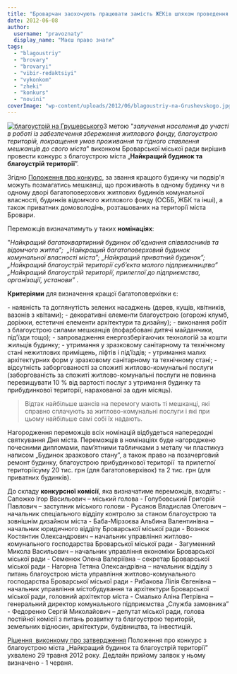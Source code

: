 ```yaml
---
title: "Броварчан заохочують працювати замість ЖЕКів шляхом проведення конкурсу на кращий будинок"
date: 2012-06-08
author: 
  username: "pravoznaty"
  display_name: "Маєш право знати"
tags: 
  - "blagoustriy"
  - "brovary"
  - "brovaryi"
  - "vibir-redaktsiyi"
  - "vykonkom"
  - "zheki"
  - "konkurs"
  - "novini"
coverImage: "wp-content/uploads/2012/06/blagoustriy-na-Grushevskogo.jpg"
---
```


[![](https://mpz.brovary.org/wp-content/uploads/2012/06/blagoustriy-na-Grushevskogo.jpg "благоустрій на Грушевського")](https://mpz.brovary.org/wp-content/uploads/2012/06/blagoustriy-na-Grushevskogo.jpg)З метою "_залучення населення до участі в роботі із забезпечення збереження житлового фонду, благоустрою територій, покращення умов проживання та гідного ставлення мешканців до свого міста_" виконком Броварської міської ради вирішив провести конкурс з благоустрою міста „**Найкращий будинок та благоустрій території**”.

Згідно [Положення про конкурс](https://www.brovary.kiev.ua/sites/default/files/doc/2012/novini/dodatok1_do_rshennja_naikrasc_byd.doc), за звання кращого будинку чи подвір'я можуть позмагатись мешканці, що проживають в одному будинку чи в одному дворі багатоповерхових житлових будинків комунальної власності, будинків відомчого житлового фонду (ОСББ, ЖБК та інші), а також приватних домоволодінь, розташованих на території міста Бровари.

Переможців визначатимуть у таких **номінаціях**:

"_Найкращий багатоквартирний будинок об’єднання співвласників та відомчого житла";_  _„Найкращий багатоповерховий будинок комунальної власності міста”;_ _„Найкращий приватний будинок”;_ _„Найкращий благоустрій території суб’єкта малого підприємництва”_ _„Найкращий благоустрій території, прилеглої до підприємства, організації, установи”_ .

**Критеріями** для визначення кращої багатоповерхівки є:

\- наявність та доглянутість зелених насаджень (дерев, кущів, квітників, вазонів з квітами); - декоративні елементи благоустрою (огорожі клумб, доріжки, естетичні елементи архітектури та дизайну); - виконання робіт з благоустрою силами мешканців (пофарбовані дитячі майданчики, під’їзди тощо); - запровадження енергозберігаючих технологій за кошти жильців будинку; - утримання у зразковому санітарному та технічному стані нежитлових приміщень, ліфтів і під’їздів; - утримання малих архітектурних форм у зразковому санітарному та технічному стані; - відсутність заборгованості за спожиті житлово-комунальні послуги (заборгованість за спожиті житлово-комунальні послуги не повинна перевищувати 10 % від вартості послуг з утримання будинку та прибудинкової території, нарахованої за один місяць).

> Відтак найбільше шансів на перемогу мають ті мешканці, які справно сплачують за житлово-комунальні послуги і які при цьому найбільше самі собі їх надають.

Нагородження переможців всіх номінацій відбудеться напередодні святкування Дня міста. Переможців в номінаціях буде нагороджено почесними дипломами, пам’ятними табличками з металу чи пластикуз написом „Будинок зразкового стану”, а також право на позачерговий ремонт будинку, благоустрою прибудинкової території  та прилеглої територіїсуму 20 тис. грн (для багатоповерхівок) та 2 тис. грн (для приватних будинків).

До складу **конкурсної комісії**, яка визначатиме переможців, входять: - Сапожко Ігор Васильович – міський голова - Голубовський Григорій Павлович – заступник міського голови - Русанов Владислав Олегович – начальник спеціального відділу контролю за станом благоустрою та зовнішнім дизайном міста - Баба-Мірзоєва Альбина Валентинівна – начальник юридичного відділу Броварської міської ради - Вознюк Костянтин Олександрович – начальник управління житлово- комунального господарства Броварської міської ради - Загуменний Микола Васильович – начальник управління економіки Броварської міської ради - Семенюк Олена Валеріївна – секретар Броварської міської ради - Нагорна Тетяна Олександрівна – начальник відділу з питань благоустрою міста управління житлово-комунального господарства Броварської міської ради - Рибакова Лілія Євгенівна – начальник управління містобудування та архітектури Броварської міської ради, головний архітектор міста - Смалько Аліна Петрівна – генеральний директор комунального підприємства „Служба замовника” - Федоренко Сергій Миколайович – депутат міської ради, голова постійної комісії з питань розвитку та благоустрою територій, земельних відносин, архітектури, будівництва, та інвестицій.

[Рішення  виконкому про затвердження](https://docs.brovary.org/p2366/29.05.2012/247) Положення про конкурс з благоустрою міста „Найкращий будинок та благоустрій території” ухвалено 29 травня 2012 року. Дедлайн прийому заявок у ньому визначено - 1 червня.
